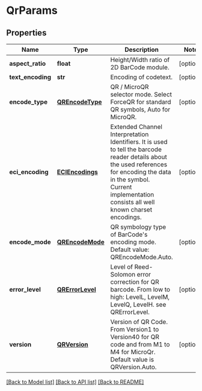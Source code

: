 # QrParams

## Properties
Name | Type | Description | Notes
------------ | ------------- | ------------- | -------------
**aspect_ratio** | **float** | Height/Width ratio of 2D BarCode module. | [optional] 
**text_encoding** | **str** | Encoding of codetext. | [optional] 
**encode_type** | [**QREncodeType**](QREncodeType.md) | QR / MicroQR selector mode. Select ForceQR for standard QR symbols, Auto for MicroQR. | [optional] 
**eci_encoding** | [**ECIEncodings**](ECIEncodings.md) | Extended Channel Interpretation Identifiers. It is used to tell the barcode reader details about the used references for encoding the data in the symbol. Current implementation consists all well known charset encodings. | [optional] 
**encode_mode** | [**QREncodeMode**](QREncodeMode.md) | QR symbology type of BarCode&#39;s encoding mode. Default value: QREncodeMode.Auto. | [optional] 
**error_level** | [**QRErrorLevel**](QRErrorLevel.md) | Level of Reed-Solomon error correction for QR barcode. From low to high: LevelL, LevelM, LevelQ, LevelH. see QRErrorLevel.              | [optional] 
**version** | [**QRVersion**](QRVersion.md) | Version of QR Code. From Version1 to Version40 for QR code and from M1 to M4 for MicroQr. Default value is QRVersion.Auto. | [optional] 

[[Back to Model list]](../README.md#documentation-for-models) [[Back to API list]](../README.md#documentation-for-api-endpoints) [[Back to README]](../README.md)


